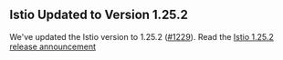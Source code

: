 ##  Istio Updated to Version 1.25.2

We've updated the Istio version to 1.25.2 ([#1229](https://github.com/kyma-project/istio/pull/)).
Read the [Istio 1.25.2 release announcement](https://istio.io/latest/news/releases/1.25.x/announcing-1.25.2/)
